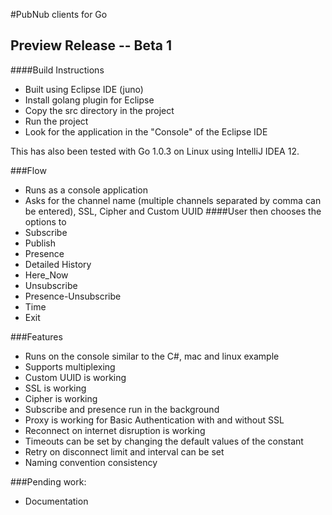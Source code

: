 #PubNub clients for Go
## Preview Release -- Beta 1

####Build Instructions
* Built using Eclipse IDE (juno) 
* Install golang plugin for Eclipse
* Copy the src directory in the project
* Run the project
* Look for the application in the "Console" of the Eclipse IDE

This has also been tested with Go 1.0.3 on Linux using IntelliJ IDEA 12.

###Flow
* Runs as a console application
* Asks for the channel name (multiple channels separated by comma can be entered), SSL, Cipher and Custom UUID
####User then chooses the options to
* Subscribe
* Publish
* Presence
* Detailed History
* Here_Now
* Unsubscribe
* Presence-Unsubscribe
* Time
* Exit

###Features
* Runs on the console similar to the C#, mac and linux example
* Supports multiplexing
* Custom UUID is working
* SSL is working
* Cipher is working
* Subscribe and presence run in the background
* Proxy is working for Basic Authentication with and without SSL
* Reconnect on internet disruption is working
* Timeouts can be set by changing the default values of the constant
* Retry on disconnect limit and interval can be set 
* Naming convention consistency

###Pending work: 
* Documentation